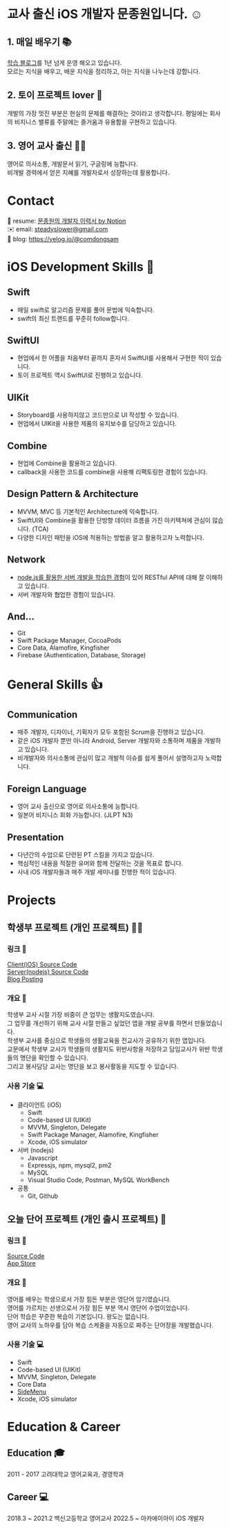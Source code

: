 # 교사 출신 iOS 개발자 문종원입니다. ☺️
## 1. 매일 배우기 📚
[학습 블로그](https://velog.io/@comdongsam)를 1년 넘게 운영 해오고 있습니다.  
모르는 지식을 배우고, 배운 지식을 정리하고, 아는 지식을 나누는데 강합니다.

## 2. 토이 프로젝트 lover 🚂 
개발의 가장 멋진 부분은 현실의 문제를 해결하는 것이라고 생각합니다.
평일에는 회사의 비지니스 밸류를 주말에는 즐거움과 유용함을 구현하고 있습니다.

## 3. 영어 교사 출신 👨‍🏫
영어로 의사소통, 개발문서 읽기, 구글링에 능합니다.  
비개발 경력에서 얻은 지혜를 개발자로서 성장하는데 활용합니다.

# Contact
📄 resume: [문종원의 개발자 이력서 by Notion](https://steadyslower.notion.site/bfc59864886f4840a54e8de4a73fd9a3)  
✉️ email: steadyslower@gmail.com  
📖 blog: https://velog.io/@comdongsam

# iOS Development Skills 🍎
## Swift 
- 매일 swift로 알고리즘 문제를 풀어 문법에 익숙합니다. 
- swift의 최신 트랜드를 꾸준히 follow합니다.

## SwiftUI
- 현업에서 한 어플을 처음부터 끝까지 혼자서 SwiftUI를 사용해서 구현한 적이 있습니다.
- 토이 프로젝트 역시 SwiftUI로 진행하고 있습니다.

## UIKit
- Storyboard를 사용하지않고 코드만으로 UI 작성할 수 있습니다.
- 현업에서 UIKit을 사용한 제품의 유지보수를 담당하고 있습니다.

## Combine
- 현업에 Combine을 활용하고 있습니다.
- callback을 사용한 코드를 combine을 사용해 리팩토링한 경험이 있습니다.

## Design Pattern & Architecture
- MVVM, MVC 등 기본적인 Architecture에 익숙합니다.
- SwiftUI와 Combine을 활용한 단방향 데이터 흐름을 가진 아키텍쳐에 관심이 많습니다. (TCA)
- 다양한 디자인 패턴을 iOS에 적용하는 방법을 알고 활용하고자 노력합니다.

## Network
- [node.js를 활용한 서버 개발을 학습한 경험](https://github.com/SteadySlower/HSB_server)이 있어 RESTful API에 대해 잘 이해하고 있습니다.
- 서버 개발자와 협업한 경험이 있습니다.

## And...
- Git
- Swift Package Manager, CocoaPods
- Core Data, Alamofire, Kingfisher
- Firebase (Authentication, Database, Storage)

# General Skills 👍 
## Communication
- 매주 개발자, 디자이너, 기획자가 모두 포함된 Scrum을 진행하고 있습니다.
- 같은 iOS 개발자 뿐만 아니라 Android, Server 개발자와 소통하며 제품을 개발하고 있습니다.
- 비개발자와 의사소통에 관심이 많고 개발적 이슈를 쉽게 풀어서 설명하고자 노력합니다.
## Foreign Language
- 영어 교사 출신으로 영어로 의사소통에 능합니다.
- 일본어 비지니스 회화 가능합니다. (JLPT N3)
## Presentation
- 다년간의 수업으로 단련된 PT 스킬을 가지고 있습니다.  
- 핵심적인 내용을 적절한 유머와 함께 전달하는 것을 목표로 합니다.
- 사내 iOS 개발자들과 매주 개발 세미나를 진행한 적이 있습니다.

# Projects

## 학생부 프로젝트 (개인 프로젝트) 👨‍🏫
### 링크 🔗 
[Client(iOS) Source Code](https://github.com/SteadySlower/HSB)  
[Server(nodejs) Source Code](https://github.com/SteadySlower/HSB_server)  
[Blog Posting](https://velog.io/@comdongsam)  
### 개요 📄
학생부 교사 시절 가장 비중이 큰 업무는 생활지도였습니다.  
그 업무를 개선하기 위해 교사 시절 만들고 싶었던 앱을 개발 공부를 하면서 만들었습니다.  
학생부 교사를 중심으로 학생들의 생활교육을 전교사가 공유하기 위한 앱입니다.  
교문에서 학생부 교사가 학생들의 생활지도 위반사항을 저장하고 담임교사가 위반 학생들의 명단을 확인할 수 있습니다.  
그리고 봉사담당 교사는 명단을 보고 봉사활동을 지도할 수 있습니다. 
### 사용 기술 💻
- 클라이언트 (iOS)
    - Swift
    - Code-based UI (UIKit)
    - MVVM, Singleton, Delegate
    - Swift Package Manager, Alamofire, Kingfisher
    - Xcode, iOS simulator
- 서버 (nodejs)
    - Javascript
    - Expressjs, npm, mysql2, pm2
    - MySQL
    - Visual Studio Code, Postman, MySQL WorkBench
- 공통
    - Git, Github

## 오늘 단어 프로젝트 (개인 출시 프로젝트) 📝
### 링크 🔗 
[Source Code](https://github.com/SteadySlower/schedule_words)  
[App Store](https://apps.apple.com/kr/app/%EC%8A%A4%EC%BC%80%EC%A4%84-%EB%8B%A8%EC%96%B4%EC%9E%A5/id1617214875)
### 개요 📄
영어를 배우는 학생으로서 가장 힘든 부분은 영단어 암기였습니다.  
영어를 가르치는 선생으로서 가장 힘든 부분 역시 영단어 수업이었습니다.  
단어 학습은 꾸준한 복습이 기본입니다. 왕도는 없습니다.  
영어 교사의 노하우를 담아 복습 스케줄을 자동으로 짜주는 단어장을 개발했습니다.  
### 사용 기술 💻
- Swift
- Code-based UI (UIKit)
- MVVM, Singleton, Delegate
- Core Data
- [SideMenu](https://github.com/jonkykong/SideMenu)
- Xcode, iOS simulator

# Education & Career
## Education 🎓
2011 - 2017 고려대학교 영어교육과, 경영학과
## Career 💻
2018.3 ~ 2021.2 백신고등학교 영어교사
2022.5 ~ 아카에이아이 iOS 개발자

